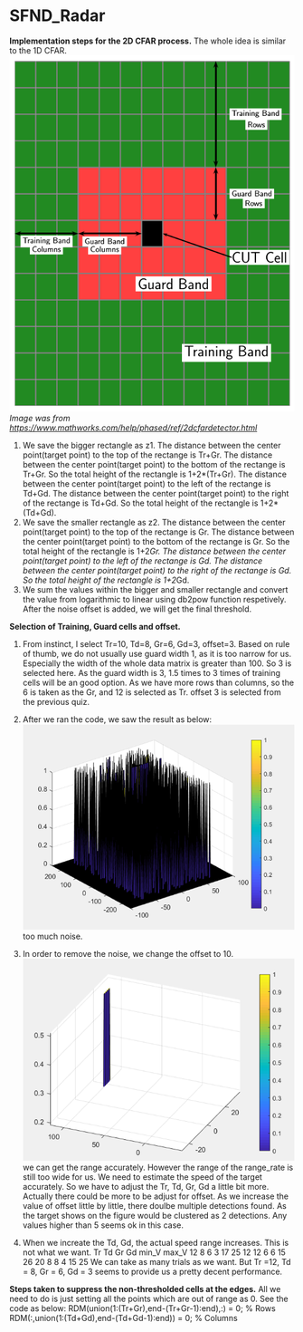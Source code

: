 # SFND_Radar

**Implementation steps for the 2D CFAR process.**
The whole idea is similar to the 1D CFAR. 
![alt text](https://github.com/XunOuyang/SFND_Radar/blob/master/image/cfar2dbands.png)
*Image was from https://www.mathworks.com/help/phased/ref/2dcfardetector.html*
1. We save the bigger rectangle as z1. 
   The distance between the center point(target point) to the top of the rectange is Tr+Gr.
   The distance between the center point(target point) to the bottom of the rectange is Tr+Gr.
   So the total height of the rectangle is 1+2*(Tr+Gr).
   The distance between the center point(target point) to the left of the rectange is Td+Gd.
   The distance between the center point(target point) to the right of the rectange is Td+Gd.
   So the total height of the rectangle is 1+2*(Td+Gd).
2. We save the smaller rectangle as z2.
   The distance between the center point(target point) to the top of the rectange is Gr.
   The distance between the center point(target point) to the bottom of the rectange is Gr.
   So the total height of the rectangle is 1+2*Gr.
   The distance between the center point(target point) to the left of the rectange is Gd.
   The distance between the center point(target point) to the right of the rectange is Gd.
   So the total height of the rectangle is 1+2*Gd.
3. We sum the values within the bigger and smaller rectangle and convert the value from logarithmic to linear using db2pow function respetively. After the noise offset is added, we will get the final threshold. 
 

**Selection of Training, Guard cells and offset.**
1. From instinct, I select Tr=10, Td=8, Gr=6, Gd=3, offset=3.
    Based on rule of thumb, we do not usually use guard width 1, as it is too narrow for us. Especially the width of the whole data matrix is greater than 100. So 3 is selected here. As the guard width is 3, 1.5 times to 3 times of training cells will be an good option. As we have more rows than columns, so the 6 is taken as the Gr, and 12 is selected as Tr. offset 3 is selected from the previous quiz.
2. After we ran the code, we saw the result as below:
![alt text](https://github.com/XunOuyang/SFND_Radar/blob/master/image/1.PNG)
too much noise.

3. In order to remove the noise, we change the offset to 10.
![alt text](https://github.com/XunOuyang/SFND_Radar/blob/master/image/2.PNG)
we can get the range accurately. However the range of the range_rate is still too wide for us. We need to estimate the speed of the target accurately. So we have to adjust the Tr, Td, Gr, Gd a little bit more. Actually there could be more to be adjust for offset. As we increase the value of offset little by little, there doulbe multiple detections found. As the target shows on the figure would be clustered as 2 detections. Any values higher than 5 seems ok in this case.

4. When we increate the Td, Gd, the actual speed range increases. This is not what we want. 
Tr  Td  Gr  Gd  min_V max_V
12  8   6   3   17    25
12  12  6   6   15    26
20  8   8   4   15    25
We can take as many trials as we want. But Tr =12, Td = 8, Gr = 6, Gd = 3 seems to provide us a pretty decent performance.


**Steps taken to suppress the non-thresholded cells at the edges.**
All we need to do is just setting all the points which are out of range as 0. See the code as below:
RDM(union(1:(Tr+Gr),end-(Tr+Gr-1):end),:) = 0;  % Rows
RDM(:,union(1:(Td+Gd),end-(Td+Gd-1):end)) = 0;  % Columns 
